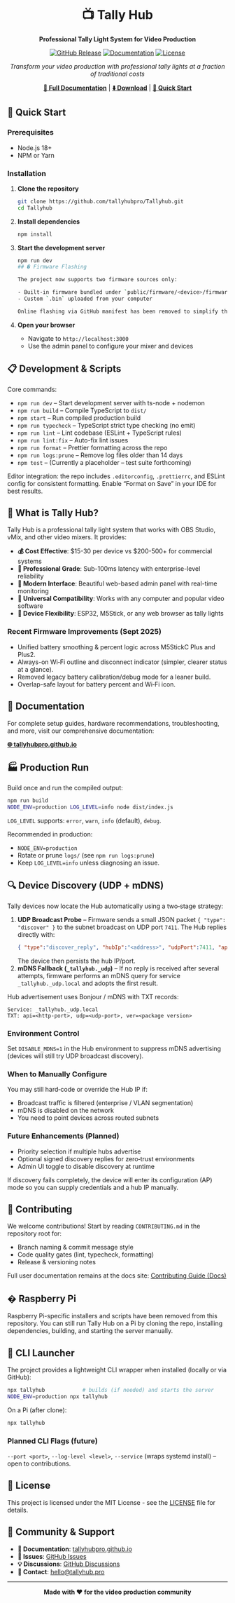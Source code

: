<div align="center">

# 📺 Tally Hub

**Professional Tally Light System for Video Production**

[![GitHub Release](https://img.shields.io/github/v/release/tallyhubpro/Tallyhub?style=for-the-badge)](https://github.com/tallyhubpro/Tallyhub/releases)
[![Documentation](https://img.shields.io/badge/docs-live-brightgreen?style=for-the-badge)](https://tallyhubpro.github.io)
[![License](https://img.shields.io/github/license/tallyhubpro/Tallyhub?style=for-the-badge)](LICENSE)

*Transform your video production with professional tally lights at a fraction of traditional costs*

**[📖 Full Documentation](https://tallyhubpro.github.io)** | **[⬇️ Download](https://tallyhubpro.github.io/download/)** | **[🚀 Quick Start](https://tallyhubpro.github.io/getting-started/)**

</div>

## 🚀 Quick Start

### Prerequisites
- Node.js 18+ 
- NPM or Yarn

### Installation

1. **Clone the repository**
   ```bash
   git clone https://github.com/tallyhubpro/Tallyhub.git
   cd Tallyhub
   ```

2. **Install dependencies**
   ```bash
   npm install
   ```

3. **Start the development server**
   ```bash
   npm run dev
   ## � Firmware Flashing

   The project now supports two firmware sources only:

   - Built-in firmware bundled under `public/firmware/<device>/firmware-merged.bin`
   - Custom `.bin` uploaded from your computer

   Online flashing via GitHub manifest has been removed to simplify the flow and avoid CORS/network issues.

4. **Open your browser**
   - Navigate to `http://localhost:3000`
   - Use the admin panel to configure your mixer and devices

## 📋 Development & Scripts

Core commands:

- `npm run dev` – Start development server with ts-node + nodemon
- `npm run build` – Compile TypeScript to `dist/`
- `npm start` – Run compiled production build
- `npm run typecheck` – TypeScript strict type checking (no emit)
- `npm run lint` – Lint codebase (ESLint + TypeScript rules)
- `npm run lint:fix` – Auto-fix lint issues
- `npm run format` – Prettier formatting across the repo
- `npm run logs:prune` – Remove log files older than 14 days
- `npm test` – (Currently a placeholder – test suite forthcoming)

Editor integration: the repo includes `.editorconfig`, `.prettierrc`, and ESLint config for consistent formatting. Enable “Format on Save” in your IDE for best results.

## 🎯 What is Tally Hub?

Tally Hub is a professional tally light system that works with OBS Studio, vMix, and other video mixers. It provides:

- **💰 Cost Effective**: $15-30 per device vs $200-500+ for commercial systems
- **🚀 Professional Grade**: Sub-100ms latency with enterprise-level reliability  
- **🎨 Modern Interface**: Beautiful web-based admin panel with real-time monitoring
- **🔌 Universal Compatibility**: Works with any computer and popular video software
- **📱 Device Flexibility**: ESP32, M5Stick, or any web browser as tally lights

### Recent Firmware Improvements (Sept 2025)
- Unified battery smoothing & percent logic across M5StickC Plus and Plus2.
- Always-on Wi‑Fi outline and disconnect indicator (simpler, clearer status at a glance).
- Removed legacy battery calibration/debug mode for a leaner build.
- Overlap-safe layout for battery percent and Wi‑Fi icon.

## 📖 Documentation

For complete setup guides, hardware recommendations, troubleshooting, and more, visit our comprehensive documentation:

**[🌐 tallyhubpro.github.io](https://tallyhubpro.github.io)**

## 🏭 Production Run

Build once and run the compiled output:

```bash
npm run build
NODE_ENV=production LOG_LEVEL=info node dist/index.js
```

`LOG_LEVEL` supports: `error`, `warn`, `info` (default), `debug`.

Recommended in production:
- `NODE_ENV=production`
- Rotate or prune `logs/` (see `npm run logs:prune`)
- Keep `LOG_LEVEL=info` unless diagnosing an issue.

## 🔍 Device Discovery (UDP + mDNS)

Tally devices now locate the Hub automatically using a two‑stage strategy:

1. **UDP Broadcast Probe** – Firmware sends a small JSON packet `{ "type": "discover" }` to the subnet broadcast on UDP port `7411`. The Hub replies directly with:
   ```json
   { "type":"discover_reply", "hubIp":"<address>", "udpPort":7411, "apiPort":3000 }
   ```
   The device then persists the hub IP/port.
2. **mDNS Fallback (`_tallyhub._udp`)** – If no reply is received after several attempts, firmware performs an mDNS query for service `_tallyhub._udp.local` and adopts the first result.

Hub advertisement uses Bonjour / mDNS with TXT records:
```
Service: _tallyhub._udp.local
TXT: api=<http-port>, udp=<udp-port>, ver=<package version>
```

### Environment Control
Set `DISABLE_MDNS=1` in the Hub environment to suppress mDNS advertising (devices will still try UDP broadcast discovery).

### When to Manually Configure
You may still hard‑code or override the Hub IP if:
- Broadcast traffic is filtered (enterprise / VLAN segmentation)
- mDNS is disabled on the network
- You need to point devices across routed subnets

### Future Enhancements (Planned)
- Priority selection if multiple hubs advertise
- Optional signed discovery replies for zero‑trust environments
- Admin UI toggle to disable discovery at runtime

If discovery fails completely, the device will enter its configuration (AP) mode so you can supply credentials and a hub IP manually.

## 🤝 Contributing

We welcome contributions! Start by reading `CONTRIBUTING.md` in the repository root for:
- Branch naming & commit message style
- Code quality gates (lint, typecheck, formatting)
- Release & versioning notes

Full user documentation remains at the docs site: [Contributing Guide (Docs)](https://tallyhubpro.github.io/contributing/)

## � Raspberry Pi

Raspberry Pi-specific installers and scripts have been removed from this repository. You can still run Tally Hub on a Pi by cloning the repo, installing dependencies, building, and starting the server manually.

## 🧪 CLI Launcher

The project provides a lightweight CLI wrapper when installed (locally or via GitHub):

```bash
npx tallyhub            # builds (if needed) and starts the server
NODE_ENV=production npx tallyhub
```

On a Pi (after clone):
```bash
npx tallyhub
```

### Planned CLI Flags (future)
`--port <port>`, `--log-level <level>`, `--service` (wraps systemd install) – open to contributions.


## 📄 License

This project is licensed under the MIT License - see the [LICENSE](LICENSE) file for details.

## 💬 Community & Support

- **📖 Documentation**: [tallyhubpro.github.io](https://tallyhubpro.github.io)
- **🐛 Issues**: [GitHub Issues](https://github.com/tallyhubpro/Tallyhub/issues)
- **💡 Discussions**: [GitHub Discussions](https://github.com/tallyhubpro/Tallyhub/discussions)
- **📧 Contact**: [hello@tallyhub.pro](mailto:hello@tallyhub.pro)

---

<div align="center">
<strong>Made with ❤️ for the video production community</strong>
</div>
